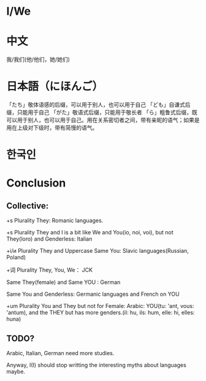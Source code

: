 # I/We

# 中文
我/我们(他/他们，她/她们)

# 日本語（にほんご）

「たち」敬体语感的后缀，可以用于别人，也可以用于自己
「ども」自谦式后缀，只能用于自己
「がた」敬语式后缀，只能用于敬长者
「ら」粗鲁式后缀，既可以用于别人，也可以用于自己。用在关系密切者之间，带有亲昵的语气；如果是用在上级对下级时，带有简慢的语气。

# 한국인

# Conclusion

## Collective:

+s Plurality They:  Romanic languages.

+s Plurality They and I is a bit like We and You(io, noi, voi), but not They(loro) and Genderless: Italian

+i/и Plurality They and Uppercase Same You:  Slavic languages(Russian, Poland)

+词 Plurality They, You, We：  JCK

Same They(female) and Same YOU : German

Same You and Genderless:  Germanic languages and French on YOU

+um Plurality You and They but not for Female: Arabic: YOU(tu: 'ant, vous: 'antum), and the THEY but has more genders.(il: hu, ils: hum, elle: hi, elles: huna)

## TODO?

Arabic, Italian, German need more studies. 

Anyway, I(I) should stop writting the interesting myths about languages maybe. 
